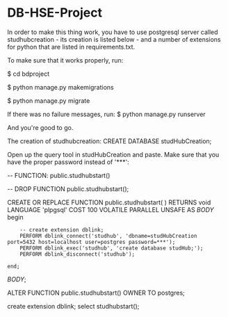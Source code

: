 # DB-HSE-Project
In order to make this thing work, you have to use postgresql server called studhubcreation - its creation is listed below - and a number of extensions for python that
are listed in requirements.txt.

To make sure that it works properly, run:

$ cd bdproject

$ python manage.py makemigrations

$ python manage.py migrate

If there was no failure messages, run:
$ python manage.py runserver

And you're good to go.


The creation of studhubcreation:
CREATE DATABASE studHubCreation;

Open up the query tool in studHubCreation and paste. Make sure that you have the proper password instead of '***':

-- FUNCTION: public.studhubstart()

-- DROP FUNCTION public.studhubstart();

CREATE OR REPLACE FUNCTION public.studhubstart(
	)
    RETURNS void
    LANGUAGE 'plpgsql'
    COST 100
    VOLATILE PARALLEL UNSAFE
AS $BODY$
	begin
	
		-- create extension dblink;
		PERFORM dblink_connect('studhub', 'dbname=studHubCreation port=5432 host=localhost user=postgres password=***');
		PERFORM dblink_exec('studhub', 'create database studHub;');
		PERFORM dblink_disconnect('studhub');
		
	end;
	
$BODY$;

ALTER FUNCTION public.studhubstart()
    OWNER TO postgres;
    
create extension dblink;
select studhubstart();

